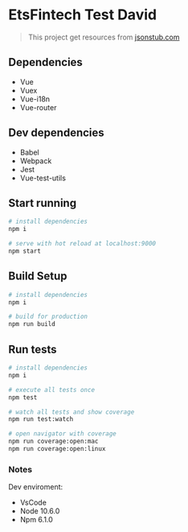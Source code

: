 # EtsFintech Test David

> This project get resources from [jsonstub.com](http://jsonstub.com/)

## Dependencies

- Vue
- Vuex
- Vue-i18n
- Vue-router

## Dev dependencies

- Babel
- Webpack
- Jest
- Vue-test-utils

## Start running

``` bash
# install dependencies
npm i

# serve with hot reload at localhost:9000
npm start
```

## Build Setup

``` bash
# install dependencies
npm i

# build for production
npm run build
```

## Run tests
``` bash
# install dependencies
npm i

# execute all tests once
npm test

# watch all tests and show coverage
npm run test:watch

# open navigator with coverage
npm run coverage:open:mac
npm run coverage:open:linux
```

### Notes
Dev enviroment:

- VsCode
- Node 10.6.0
- Npm 6.1.0
